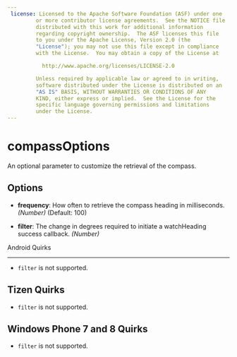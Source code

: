 ```yaml
---
 license: Licensed to the Apache Software Foundation (ASF) under one
         or more contributor license agreements.  See the NOTICE file
         distributed with this work for additional information
         regarding copyright ownership.  The ASF licenses this file
         to you under the Apache License, Version 2.0 (the
         "License"); you may not use this file except in compliance
         with the License.  You may obtain a copy of the License at

           http://www.apache.org/licenses/LICENSE-2.0

         Unless required by applicable law or agreed to in writing,
         software distributed under the License is distributed on an
         "AS IS" BASIS, WITHOUT WARRANTIES OR CONDITIONS OF ANY
         KIND, either express or implied.  See the License for the
         specific language governing permissions and limitations
         under the License.
---
```


compassOptions
==============

An optional parameter to customize the retrieval of the compass.

Options
-------

- __frequency__: How often to retrieve the compass heading in milliseconds. _(Number)_ (Default: 100)

- __filter__: The change in degrees required to initiate a watchHeading success callback. _(Number)_

Android Quirks
______________

- `filter` is not supported.

Tizen Quirks
-----------

- `filter` is not supported.

Windows Phone 7 and 8 Quirks
--------------

- `filter` is not supported.
